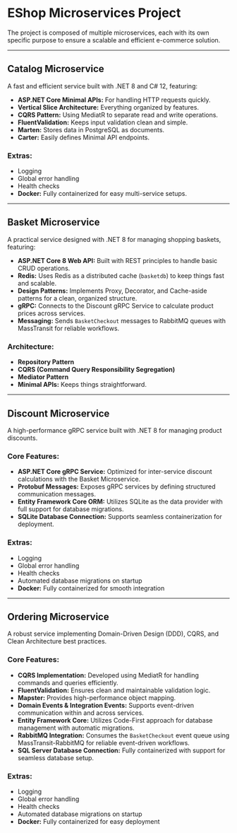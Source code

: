 # **EShop Microservices Project**

The project is composed of multiple microservices, each with its own specific purpose to ensure a scalable and efficient e-commerce solution.

---

## **Catalog Microservice**
A fast and efficient service built with .NET 8 and C# 12, featuring:

- **ASP.NET Core Minimal APIs:** For handling HTTP requests quickly.
- **Vertical Slice Architecture:** Everything organized by features.
- **CQRS Pattern:** Using MediatR to separate read and write operations.
- **FluentValidation:** Keeps input validation clean and simple.
- **Marten:** Stores data in PostgreSQL as documents.
- **Carter:** Easily defines Minimal API endpoints.

### **Extras:**
- Logging
- Global error handling
- Health checks
- **Docker:** Fully containerized for easy multi-service setups.

---

## **Basket Microservice**
A practical service designed with .NET 8 for managing shopping baskets, featuring:

- **ASP.NET Core 8 Web API:** Built with REST principles to handle basic CRUD operations.
- **Redis:** Uses Redis as a distributed cache (`basketdb`) to keep things fast and scalable.
- **Design Patterns:** Implements Proxy, Decorator, and Cache-aside patterns for a clean, organized structure.
- **gRPC:** Connects to the Discount gRPC Service to calculate product prices across services.
- **Messaging:** Sends `BasketCheckout` messages to RabbitMQ queues with MassTransit for reliable workflows.

### **Architecture:**
- **Repository Pattern**
- **CQRS (Command Query Responsibility Segregation)**
- **Mediator Pattern**
- **Minimal APIs:** Keeps things straightforward.

---

## **Discount Microservice**
A high-performance gRPC service built with .NET 8 for managing product discounts.

### **Core Features:**
- **ASP.NET Core gRPC Service:** Optimized for inter-service discount calculations with the Basket Microservice.
- **Protobuf Messages:** Exposes gRPC services by defining structured communication messages.
- **Entity Framework Core ORM:** Utilizes SQLite as the data provider with full support for database migrations.
- **SQLite Database Connection:** Supports seamless containerization for deployment.

### **Extras:**
- Logging
- Global error handling
- Health checks
- Automated database migrations on startup
- **Docker:** Fully containerized for smooth integration

---

## **Ordering Microservice**
A robust service implementing Domain-Driven Design (DDD), CQRS, and Clean Architecture best practices.

### **Core Features:**
- **CQRS Implementation:** Developed using MediatR for handling commands and queries efficiently.
- **FluentValidation:** Ensures clean and maintainable validation logic.
- **Mapster:** Provides high-performance object mapping.
- **Domain Events & Integration Events:** Supports event-driven communication within and across services.
- **Entity Framework Core:** Utilizes Code-First approach for database management with automatic migrations.
- **RabbitMQ Integration:** Consumes the `BasketCheckout` event queue using MassTransit-RabbitMQ for reliable event-driven workflows.
- **SQL Server Database Connection:** Fully containerized with support for seamless database setup.

### **Extras:**
- Logging
- Global error handling
- Health checks
- Automated database migrations on startup
- **Docker:** Fully containerized for easy deployment

